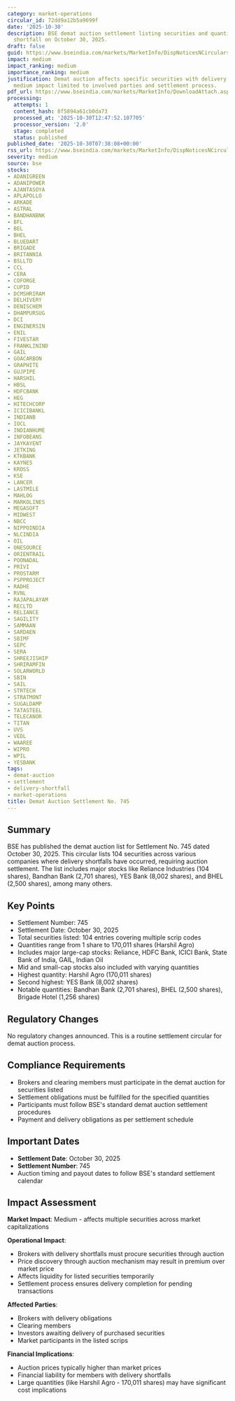 ```yaml
---
category: market-operations
circular_id: 72dd9a12b5a9699f
date: '2025-10-30'
description: BSE demat auction settlement listing securities and quantities for delivery
  shortfall on October 30, 2025.
draft: false
guid: https://www.bseindia.com/markets/MarketInfo/DispNoticesNCirculars.aspx?Noticeid={387AFBCC-CC8F-4AC9-94DF-1AEF101FD094}&noticeno=20251030-9&dt=10/30/2025&icount=9&totcount=26&flag=0
impact: medium
impact_ranking: medium
importance_ranking: medium
justification: Demat auction affects specific securities with delivery shortfalls;
  medium impact limited to involved parties and settlement process.
pdf_url: https://www.bseindia.com/markets/MarketInfo/DownloadAttach.aspx?id=20251030-9&attachedId=8c0aebc5-9944-4c7f-8dc6-ed6cd3704070
processing:
  attempts: 1
  content_hash: 8f5894a61cb0da73
  processed_at: '2025-10-30T12:47:52.107705'
  processor_version: '2.0'
  stage: completed
  status: published
published_date: '2025-10-30T07:38:08+00:00'
rss_url: https://www.bseindia.com/markets/MarketInfo/DispNoticesNCirculars.aspx?Noticeid={387AFBCC-CC8F-4AC9-94DF-1AEF101FD094}&noticeno=20251030-9&dt=10/30/2025&icount=9&totcount=26&flag=0
severity: medium
source: bse
stocks:
- ADANIGREEN
- ADANIPOWER
- AJANTASOYA
- APLAPOLLO
- ARKADE
- ASTRAL
- BANDHANBNK
- BFL
- BEL
- BHEL
- BLUEDART
- BRIGADE
- BRITANNIA
- BSLLTD
- CCL
- CERA
- COFORGE
- CUPID
- DCMSHRIRAM
- DELHIVERY
- DENISCHEM
- DHAMPURSUG
- DCI
- ENGINERSIN
- ENIL
- FIVESTAR
- FRANKLININD
- GAIL
- GOACARBON
- GRAPHITE
- GUJPIPE
- HARSHIL
- HBSL
- HDFCBANK
- HEG
- HITECHCORP
- ICICIBANKL
- INDIANB
- IOCL
- INDIANHUME
- INFOBEANS
- JAYKAYENT
- JETKING
- KTKBANK
- KAYNES
- KROSS
- KSE
- LANCER
- LASTMILE
- MAHLOG
- MARKOLINES
- MEGASOFT
- MIDWEST
- NBCC
- NIPPOINDIA
- NLCINDIA
- OIL
- ONESOURCE
- ORIENTRAIL
- POONADAL
- PRIVI
- PROSTARM
- PSPPROJECT
- RADHE
- RVNL
- RAJAPALAYAM
- RECLTD
- RELIANCE
- SAGILITY
- SAMMAAN
- SARDAEN
- SBIMF
- SEPC
- SERA
- SHREEJISHIP
- SHRIRAMFIN
- SOLARWORLD
- SBIN
- SAIL
- STRTECH
- STRATMONT
- SUGALDAMP
- TATASTEEL
- TELECANOR
- TITAN
- UVS
- VEDL
- WAAREE
- WIPRO
- WPIL
- YESBANK
tags:
- demat-auction
- settlement
- delivery-shortfall
- market-operations
title: Demat Auction Settlement No. 745
---
```


## Summary

BSE has published the demat auction list for Settlement No. 745 dated October 30, 2025. This circular lists 104 securities across various companies where delivery shortfalls have occurred, requiring auction settlement. The list includes major stocks like Reliance Industries (104 shares), Bandhan Bank (2,701 shares), YES Bank (8,002 shares), and BHEL (2,500 shares), among many others.

## Key Points

- Settlement Number: 745
- Settlement Date: October 30, 2025
- Total securities listed: 104 entries covering multiple scrip codes
- Quantities range from 1 share to 170,011 shares (Harshil Agro)
- Includes major large-cap stocks: Reliance, HDFC Bank, ICICI Bank, State Bank of India, GAIL, Indian Oil
- Mid and small-cap stocks also included with varying quantities
- Highest quantity: Harshil Agro (170,011 shares)
- Second highest: YES Bank (8,002 shares)
- Notable quantities: Bandhan Bank (2,701 shares), BHEL (2,500 shares), Brigade Hotel (1,256 shares)

## Regulatory Changes

No regulatory changes announced. This is a routine settlement circular for demat auction process.

## Compliance Requirements

- Brokers and clearing members must participate in the demat auction for securities listed
- Settlement obligations must be fulfilled for the specified quantities
- Participants must follow BSE's standard demat auction settlement procedures
- Payment and delivery obligations as per settlement schedule

## Important Dates

- **Settlement Date**: October 30, 2025
- **Settlement Number**: 745
- Auction timing and payout dates to follow BSE's standard settlement calendar

## Impact Assessment

**Market Impact**: Medium - affects multiple securities across market capitalizations

**Operational Impact**: 
- Brokers with delivery shortfalls must procure securities through auction
- Price discovery through auction mechanism may result in premium over market price
- Affects liquidity for listed securities temporarily
- Settlement process ensures delivery completion for pending transactions

**Affected Parties**:
- Brokers with delivery obligations
- Clearing members
- Investors awaiting delivery of purchased securities
- Market participants in the listed scrips

**Financial Implications**:
- Auction prices typically higher than market prices
- Financial liability for members with delivery shortfalls
- Large quantities (like Harshil Agro - 170,011 shares) may have significant cost implications
